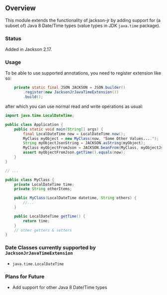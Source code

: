## Overview

This module extends the functionality of jackson-jr by adding support for (a subset of) Java 8 Date/Time types (value types in JDK `java.time` package).

### Status

Added in Jackson 2.17.

### Usage
To be able to use supported annotations, you need to register extension like so:
```java
    private static final JSON JACKSON = JSON.builder()
        .register(new JacksonJrJavaTimeExtension())
        .build();
```
after which you can use normal read and write operations as usual:

```java
import java.time.LocalDateTime;

public class Application {
    public static void main(String[] args) {
        final LocalDateTime now = LocalDateTime.now();
        MyClass myObject = new MyClass(now, 'Some Other Values....');
        String myObjectJsonString = JACKSON.asString(myObject);
        MyClass myObjectFromJson = JACKSON.beanFrom(MyClass, myObjectJsonString);
        assert myObjectFromJson.getTime().equals(now);
    }
}

// ...

public class MyClass {
    private LocalDateTime time;
    private String otherItems;

    public MyClass(LocalDateTime datetime, String others) {
        //...
    }

    public LocalDateTime getTime() {
        return time;
    }
    // other getters & setters
}
```

### Date Classes currently supported by `JacksonJrJavaTimeExtension`

- `java.time.LocalDateTime`

### Plans for Future

- Add support for other Java 8 Date/Time types
